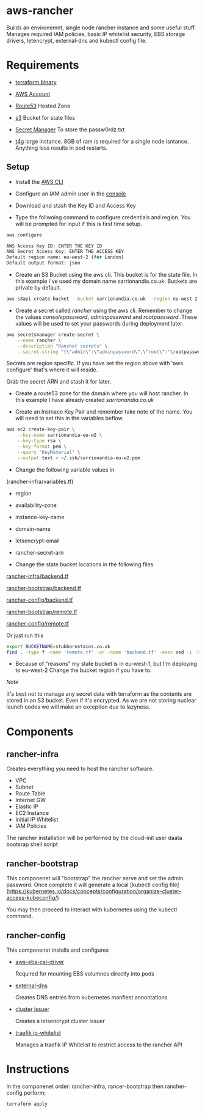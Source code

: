 # aws-rancher

Builds an environemnt, single node rancher instance and some useful stuff. Manages required IAM policies, basic IP whitelist security, EBS storage drivers, letencrypt, external-dns and kubectl config file.

###

# Requirements

 * [terraform binary](https://developer.hashicorp.com/terraform/tutorials/aws-get-started/install-cli)

 * [AWS Account](https://aws.amazon.com/)

 * [Route53](https://aws.amazon.com/route53/) Hosted Zone

 * [s3](https://aws.amazon.com/s3/) Bucket for state files

 * [Secret Manager](https://aws.amazon.com/secrets-manager/) To store the passw0rdz.txt

 * [t4g](https://aws.amazon.com/ec2/instance-types/t4/) large instance. 8GB of ram is required for a single node isntance. Anything less results in pod restarts.

## Setup

- Install the [AWS CLI](https://docs.aws.amazon.com/cli/latest/userguide/getting-started-install.html)

- Configure an IAM admin user in the [console](https://docs.aws.amazon.com/streams/latest/dev/setting-up.html)

- Download and stash the Key ID and Access Key

- Type the follwoing command to configure credentials and region. You will be prompted for input if this is first time setup.

```bash
aws configure

AWS Access Key ID: ENTER THE KEY ID
AWS Secret Access Key: ENTER THE ACCESS KEY
Default region name: eu-west-2 (for London)
Default output format: json
```

- Create an S3 Bucket using the aws cli. This bucket is for the state file. In this example i've used my domain name sarrionandia.co.uk. Buckets are private by default.

```bash
aws s3api create-bucket --bucket sarrionandia.co.uk --region eu-west-2
```

- Create a secret called *rancher* using the aws cli. Remember to change the values *consolepassword*, *adminpassword* and *rootpassword* .These values will be used to set your passwords during deployment later.

```bash
aws secretsmanager create-secret \
    --name rancher \
    --description "Rancher secrets" \
    --secret-string "{\"admin\":\"adminpassword\",\"root\":"\rootpassword\",\"bootstrap\":\"bootstrappassword\"}"
```

Secrets are region specific. If you have set the region above with 'aws configure' that's where it will reside.

Grab the secret ARN and stash it for later.

- Create a route53 zone for the domain where you will host rancher. In this example I have already created *sarrionandia.co.uk*

- Create an Instnace Key Pair and remember take note of the name. You will need to set this in the variables beflow.

```bash
aws ec2 create-key-pair \
    --key-name sarrionandia-eu-w2 \
    --key-type rsa \
    --key-format pem \
    --query "KeyMaterial" \
    --output text > ~/.ssh/sarrionandia-eu-w2.pem
```

- Change the following variable values in 

(rancher-infra/variables.tf)

 - region
 - availability-zone
 - instance-key-name
 - domain-name
 - letsencrypt-email
 - rancher-secret-arn

- Change the state bucket locations in the following files

[rancher-infra/backend.tf](rancher-infra/backend.tf)

[rancher-bootstrap/backend.tf](rancher-bootstrap/backend.tf)

[rancher-config/backend.tf](rancher-config/backend.tf)

[rancher-bootstrap/remote.tf](rancher-bootstrap/remote.tf)

[rancher-config/remote.tf](rancher-config/remote.tf)

Or just run this

```bash
export BUCKETNAME=stubbornstains.co.uk
find . -type f -name 'remote.tf' -or -name 'backend.tf' -exec sed -i 's/sarrionandia.co.uk/$BUCKETNAME/g' {} \;
```


 - Because of "reasons" my state bucket is in eu-west-1, but I'm deploying to eu-west-2 Change the bucket region if you have to.
 
 *Note*

  It's best not to manage any secret data with terraform as the contents are stored in an S3 bucket. Even if it's encrypted. As we are not storing nuclear launch codes we will make an exception due to lazyness. 

# Components

## rancher-infra

Creates everything you need to host the rancher software.

 * VPC
 * Subnet
 * Route Table
 * Internet GW
 * Elastic IP
 * EC2 Instance
 * Initial IP Whitelist
 * IAM Policies

The rancher installation will be performed by the cloud-init user daata bootsrap shell script

## rancher-bootstrap

This componenet will "bootstrap" the rancher serve and set the admin password. Once complete it will generate a local [kubectl config file] (https://kubernetes.io/docs/concepts/configuration/organize-cluster-access-kubeconfig/)

You may then proceed to interact with kubernetes using the kubectl command.

## rancher-config

This componenet installs and configures

 * [aws-ebs-csi-driver](https://github.com/kubernetes-sigs/aws-ebs-csi-driver)

    Required for mounting EBS volumnes directly into pods

 * [external-dns](https://github.com/kubernetes-sigs/external-dns)

    Creates DNS entries from kubernetes manfiest annontations

 * [cluster issuer](https://cert-manager.io/docs/configuration/acme/)

    Creates a letsencrypt cluster issuer

 * [traefik ip-whitelist](https://doc.traefik.io/traefik/middlewares/http/ipwhitelist/)

    Manages a traefik IP Whitelist to restrict access to the rancher API

# Instructions

In the componenet order: rancher-infra, rancer-bootstrap then rancher-config perform;

```bash
terraform apply
``` 

   
